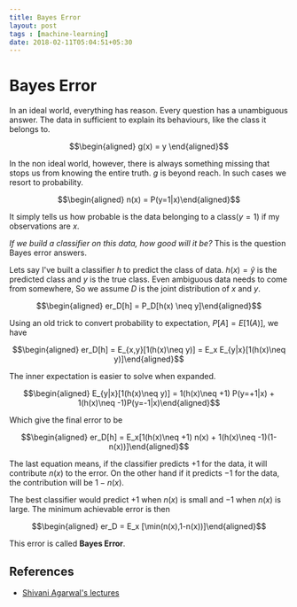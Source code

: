 ```yaml
---
title: Bayes Error
layout: post
tags : [machine-learning]
date: 2018-02-11T05:04:51+05:30
---
```

# Bayes Error

In an ideal world, everything has reason. Every question has a unambiguous answer. The data in sufficient to explain its behaviours, like the class it belongs to.

 $$\begin{aligned}
   g(x) = y \end{aligned}$$

In the non ideal world, however, there is always something missing that stops us from knowing the entire truth. $g$ is beyond reach. In such cases we resort to probability.

 $$\begin{aligned}
  n(x) = P(y=1|x)\end{aligned}$$ 

It simply tells us how probable is the data belonging to a class($y=1$) if my observations are $x$.

*If we build a classifier on this data, how good will it be?* This is the question Bayes error answers.

Lets say I've built a classifier $h$ to predict the class of data. $h(x)=\hat{y}$ is the predicted class and $y$ is the true class. Even ambiguous data needs to come from somewhere, So we assume $D$ is the joint distribution of $x$ and $y$.

 $$\begin{aligned}
  er_D[h] = P_D[h(x) \neq y]\end{aligned}$$ 

Using an old trick to convert probability to expectation, $P[A] = E[1(A)]$, we have

$$\begin{aligned}
  er_D[h] = E_{x,y}[1(h(x)\neq y)] = E_x E_{y|x}[1(h(x)\neq y)]\end{aligned}$$

The inner expectation is easier to solve when expanded.

$$\begin{aligned}
  E_{y|x}[1(h(x)\neq y)] = 1(h(x)\neq +1) P(y=+1|x) + 1(h(x)\neq -1)P(y=-1|x)\end{aligned}$$

Which give the final error to be

 $$\begin{aligned}
  er_D[h] = E_x[1(h(x)\neq +1) n(x) + 1(h(x)\neq -1)(1-n(x))]\end{aligned}$$

The last equation means, if the classifier predicts $+1$ for the data, it will contribute $n(x)$ to the error. On the other hand if it predicts $-1$ for the data, the contribution will be $1-n(x)$.

The best classifier would predict $+1$ when $n(x)$ is small and $-1$ when $n(x)$ is large. The minimum achievable error is then

$$\begin{aligned}
  er_D = E_x [\min(n(x),1-n(x))]\end{aligned}$$ 

This error is called **Bayes Error**.

## References
- [Shivani Agarwal's lectures](http://drona.csa.iisc.ernet.in/~e0270/Jan-2015/)
